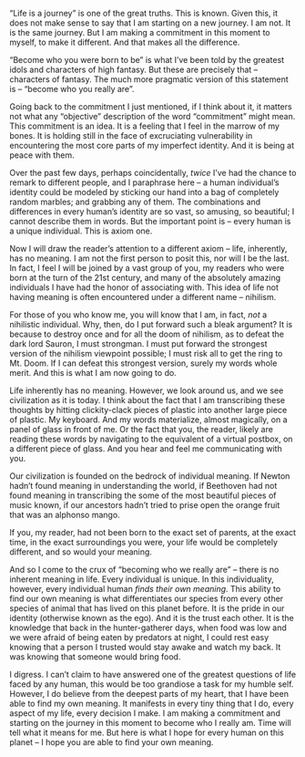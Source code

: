 “Life is a journey” is one of the great truths. This is known. Given this, it does not make sense to say that I am starting on a new journey. I am not. It is the same journey. But I am making a commitment in this moment to myself, to make it different. And that makes all the difference.

“Become who you were born to be” is what I’ve been told by the greatest idols and characters of high fantasy. But these are precisely that – characters of fantasy. The much more pragmatic version of this statement is – “become who you really are”.

Going back to the commitment I just mentioned, if I think about it, it matters not what any “objective” description of the word “commitment” might mean. This commitment is an idea. It is a feeling that I feel in the marrow of my bones. It is holding still in the face of excruciating vulnerability in encountering the most core parts of my imperfect identity. And it is being at peace with them.

Over the past few days, perhaps coincidentally, *twice* I’ve had the chance to remark to different people, and I paraphrase here – a human individual’s identity could be modeled by sticking our hand into a bag of completely random marbles; and grabbing any of them. The combinations and differences in every human’s identity are so vast, so amusing, so beautiful; I cannot describe them in words. But the important point is – every human is a unique individual. This is axiom one.

Now I will draw the reader’s attention to a different axiom – life, inherently, has no meaning. I am not the first person to posit this, nor will I be the last. In fact, I feel I will be joined by a vast group of you, my readers who were born at the turn of the 21st century, and many of the absolutely amazing individuals I have had the honor of associating with. This idea of life not having meaning is often encountered under a different name – nihilism.

For those of you who know me, you will know that I am, in fact, _not_ a nihilistic individual. Why, then, do I put forward such a bleak argument? It is because to destroy once and for all the doom of nihilism, as to defeat the dark lord Sauron, I must strongman. I must put forward the strongest version of the nihilism viewpoint possible; I must risk all to get the ring to Mt. Doom. If I can defeat this strongest version, surely my words whole merit. And this is what I am now going to do.

Life inherently has no meaning. However, we look around us, and we see civilization as it is today. I think about the fact that I am transcribing these thoughts by hitting clickity-clack pieces of plastic into another large piece of plastic. My keyboard. And my words materialize, almost magically, on a panel of glass in front of me. Or the fact that you, the reader, likely are reading these words by navigating to the equivalent of a virtual postbox, on a different piece of glass. And you hear and feel me communicating with you.

Our civilization is founded on the bedrock of individual meaning. If Newton hadn’t found meaning in understanding the world, if Beethoven had not found meaning in transcribing the some of the most beautiful pieces of music known, if our ancestors hadn’t tried to prise open the orange fruit that was an alphonso mango.

If you, my reader, had not been born to the exact set of parents, at the exact time, in the exact surroundings you were, your life would be completely different, and so would your meaning.

And so I come to the crux of “becoming who we really are” – there is no inherent meaning in life. Every individual is unique. In this individuality, however, every individual human _finds their own meaning_. This ability to find our own meaning is what differentiates our species from every other species of animal that has lived on this planet before. It is the pride in our identity (otherwise known as the ego). And it is the trust each other. It is the knowledge that back in the hunter-gatherer days, when food was low and we were afraid of being eaten by predators at night, I could rest easy knowing that a person I trusted would stay awake and watch my back. It was knowing that someone would bring food.

I digress. I can’t claim to have answered one of the greatest questions of life faced by any human, this would be too grandiose a task for my humble self. However, I do believe from the deepest parts of my heart, that I have been able to find my own meaning. It manifests in every tiny thing that I do, every aspect of my life, every decision I make. I am making a commitment and starting on the journey in this moment to become who I really am. Time will tell what it means for me. But here is what I hope for every human on this planet – I hope you are able to find your own meaning.
